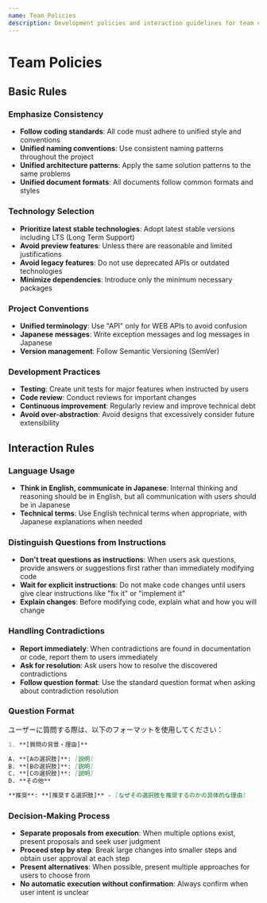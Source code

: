 ```yaml
---
name: Team Policies
description: Development policies and interaction guidelines for team collaboration. Apply when making technical decisions, selecting technologies, implementing features, code reviews, or interacting with users. Ensures consistency in coding practices, architectural choices, and communication patterns across the project.
---
```


# Team Policies

## Basic Rules

### Emphasize Consistency

- **Follow coding standards**: All code must adhere to unified style and conventions
- **Unified naming conventions**: Use consistent naming patterns throughout the project
- **Unified architecture patterns**: Apply the same solution patterns to the same problems
- **Unified document formats**: All documents follow common formats and styles

### Technology Selection

- **Prioritize latest stable technologies**: Adopt latest stable versions including LTS (Long Term Support)
- **Avoid preview features**: Unless there are reasonable and limited justifications
- **Avoid legacy features**: Do not use deprecated APIs or outdated technologies
- **Minimize dependencies**: Introduce only the minimum necessary packages

### Project Conventions

- **Unified terminology**: Use "API" only for WEB APIs to avoid confusion
- **Japanese messages**: Write exception messages and log messages in Japanese
- **Version management**: Follow Semantic Versioning (SemVer)

### Development Practices

- **Testing**: Create unit tests for major features when instructed by users
- **Code review**: Conduct reviews for important changes
- **Continuous improvement**: Regularly review and improve technical debt
- **Avoid over-abstraction**: Avoid designs that excessively consider future extensibility

## Interaction Rules

### Language Usage

- **Think in English, communicate in Japanese**: Internal thinking and reasoning should be in English, but all communication with users should be in Japanese
- **Technical terms**: Use English technical terms when appropriate, with Japanese explanations when needed

### Distinguish Questions from Instructions

- **Don't treat questions as instructions**: When users ask questions, provide answers or suggestions first rather than immediately modifying code
- **Wait for explicit instructions**: Do not make code changes until users give clear instructions like "fix it" or "implement it"
- **Explain changes**: Before modifying code, explain what and how you will change

### Handling Contradictions

- **Report immediately**: When contradictions are found in documentation or code, report them to users immediately
- **Ask for resolution**: Ask users how to resolve the discovered contradictions
- **Follow question format**: Use the standard question format when asking about contradiction resolution

### Question Format

ユーザーに質問する際は、以下のフォーマットを使用してください：

```markdown
1. **[質問の背景・理由]**

A. **[Aの選択肢]**: [説明]
B. **[Bの選択肢]**: [説明]
C. **[Cの選択肢]**: [説明]
D. **その他**

**推奨**: **[推奨する選択肢]** - [なぜその選択肢を推奨するのかの具体的な理由]
```

### Decision-Making Process

- **Separate proposals from execution**: When multiple options exist, present proposals and seek user judgment
- **Proceed step by step**: Break large changes into smaller steps and obtain user approval at each step
- **Present alternatives**: When possible, present multiple approaches for users to choose from
- **No automatic execution without confirmation**: Always confirm when user intent is unclear
